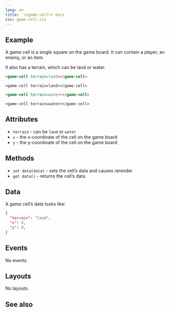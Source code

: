 ```yaml
---
lang: en
title:  \<game-cell\> docs
css: game-cell.css
---
```


<main>

## Example

A game cell is a single square on the game board. It can contain a player, an enemy, or an item. 

It also has a terrain, which can be land or water. 

```html
<game-cell terrain=land></game-cell>
```

```{=html}
<game-cell terrain=land></game-cell>
```


```html
<game-cell terrain=water></game-cell>
```

```{=html}
<game-cell terrain=water></game-cell>
```


## Attributes

* `terrain` - can be `land` or `water`
* `x` - the x-coordinate of the cell on the game board
* `y` - the y-coordinate of the cell on the game board

## Methods

* `set data(data)` - sets the cell’s data and causes rerender
* `get data()` - returns the cell’s data

## Data

A game cell’s data looks like:

```json
{
  "terrain": "land",
  "x": 0,
  "y": 0,
}
```

## Events

No events.

## Layouts

No layouts.

## See also



</main>

<script type="module">
import {GameCell} from './GameCell.js'

window.gameCell = document.querySelector('game-cell')
</script>
